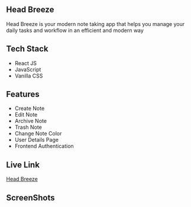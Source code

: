 ## Head Breeze
Head Breeze is your modern note taking app that helps you manage your daily tasks and workflow in an efficient and modern way

## Tech Stack
- React JS 
- JavaScript
- Vanilla CSS  

## Features
- Create Note
- Edit Note
- Archive Note
- Trash Note
- Change Note Color
- User Details Page
- Frontend Authentication

## Live Link
[Head Breeze](https://headbreeze.netlify.app/)

## ScreenShots

